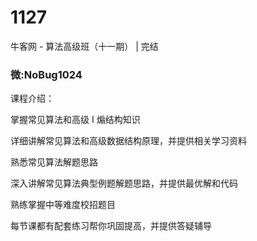 # 1127
牛客网 - 算法高级班（十一期） | 完结
### 微:NoBug1024 


课程介绍：

掌握常见算法和高级 I 煽结构知识

详细讲解常见算法和高级数据结构原理，并提供相关学习资料

熟悉常见算法解题思路

深入讲解常见算法典型例题解题思路，并提供最优解和代码

熟练掌握中等难度校招题目

每节课都有配套练习帮你巩固提高，并提供答疑辅导
